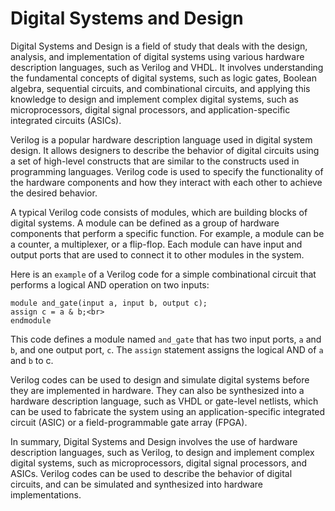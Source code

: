 # Digital Systems and Design

Digital Systems and Design is a field of study that deals with the design, analysis, and implementation of digital systems using various hardware description languages, such as Verilog and VHDL. It involves understanding the fundamental concepts of digital systems, such as logic gates, Boolean algebra, sequential circuits, and combinational circuits, and applying this knowledge to design and implement complex digital systems, such as microprocessors, digital signal processors, and application-specific integrated circuits (ASICs).

Verilog is a popular hardware description language used in digital system design. It allows designers to describe the behavior of digital circuits using a set of high-level constructs that are similar to the constructs used in programming languages. Verilog code is used to specify the functionality of the hardware components and how they interact with each other to achieve the desired behavior.

A typical Verilog code consists of modules, which are building blocks of digital systems. A module can be defined as a group of hardware components that perform a specific function. For example, a module can be a counter, a multiplexer, or a flip-flop. Each module can have input and output ports that are used to connect it to other modules in the system.

Here is an `example` of a Verilog code for a simple combinational circuit that performs a logical AND operation on two inputs:

`module and_gate(input a, input b, output c);`<br>
    `assign c = a & b;<br>`<br>
`endmodule`<br>

This code defines a module named `and_gate` that has two input ports, `a` and `b`, and one output port, `c`. The `assign` statement assigns the logical AND of `a` and `b` to c.

Verilog codes can be used to design and simulate digital systems before they are implemented in hardware. They can also be synthesized into a hardware description language, such as VHDL or gate-level netlists, which can be used to fabricate the system using an application-specific integrated circuit (ASIC) or a field-programmable gate array (FPGA).

In summary, Digital Systems and Design involves the use of hardware description languages, such as Verilog, to design and implement complex digital systems, such as microprocessors, digital signal processors, and ASICs. Verilog codes can be used to describe the behavior of digital circuits, and can be simulated and synthesized into hardware implementations.
